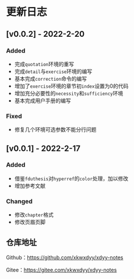 # 更新日志
## [v0.0.2] - 2022-2-20
### Added
- 完成`quotation`环境的重写
- 完成`detail`与`exercise`环境的编写
- 基本完成`correction`命令的编写
- 增加了`exercise`环境的章节初`index`设置为0的代码
- 增加充分必要性的`necessity`和`sufficiency`环境
- 基本完成用户手册的编写

### Fixed
- 修复几个环境可选参数不能分行问题

## [v0.0.1] - 2022-2-17

### Added
- 借鉴`fduthesis`对`hyperref`的`color`处理，加以修改
- 增加参考文献

### Changed
- 修改`chapter`格式
- 修改页眉页脚

## 仓库地址

Github：https://github.com/xkwxdyy/xdyy-notes

Gitee：https://gitee.com/xkwxdyy/xdyy-notes

